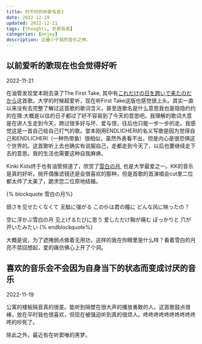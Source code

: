 ```yaml
---
title: 时不时的听歌有感3
date: 2022-12-19
updated: 2022-12-21
tags: [thoughts, 听歌有感]
categories: [enjoy]
description: 近畿小子我的音乐之神。
---
```



## 以前爱听的歌现在也会觉得好听

2022-11-21

在油管发现堂本刚去录了The First Take, 其中有[これだけの日を跨いで来たのだから](https://www.youtube.com/watch?v=Rodxc732cfA)这首歌。大学的时候超爱听，现在听First Take这版也感觉很上头。其实一直以来没有去完整了解过这首歌的歌词含义，甚至连歌名是什么意思我也是隐隐约约的在猜:大概是以往的日子都过了好不容易到了今天的意思吧。我理解的歌词大意是在讲人生走到今天，跨过很多好与坏、爱与恨，往后也只能一步一步的走。我感觉这是一首自己给自己打气的歌。堂本刚用ENDLICHERI的名义写歌是因为觉得自己和ENDLICHERI（一种热带鱼）很相似，虽然外表看不出，但是内心是很恐惧这个世界的。这首歌听上去也确实有说服自己，走都走到今天了，以后也要继续走下去的意思。我的生活也需要这种自我麻痹。

Kinki Kids终于也有油管频道了，欣赏了[雪白の月](https://www.youtube.com/watch?v=40ylrRX1VSQ), 也是大学最爱之一。KK的音乐是真的好听。抛开偶像滤镜还是会很喜欢的那种，但是首歌的首演唱会cut里二位都太帅了太美了，跪求您二位原地结婚。

{% blockquote 雪白の月%}

弱さを见せたくなくて 
无駄に强がる 
この仆は君の瞳に 
どんな风に映ったの？

空に浮かぶ雪白の月 
见上げるたびに思う 
爱しただけ胸が痛む
ぽっかりと 穴が开いたみたい
{% endblockquote%}

大概是说，为了遮掩弱点做着无用功，这样的我在你眼里是什么样？看着雪白的月亮不禁回想起，爱的痛仿佛心上开了个洞。


## 喜欢的音乐会不会因为自身当下的状态而变成讨厌的音乐

2022-11-19

公寓的楼板隔音真的很差。能听到隔壁在很大声的播放勇敢的人。这首歌鼓点很棒，放在平时我也很喜欢，但现在被强迫听到真的很烦人。咚咚咚咚咚咚咚咚咚咚咚的吵死了。

除此之外，最近有在听窦唯的黑梦。



